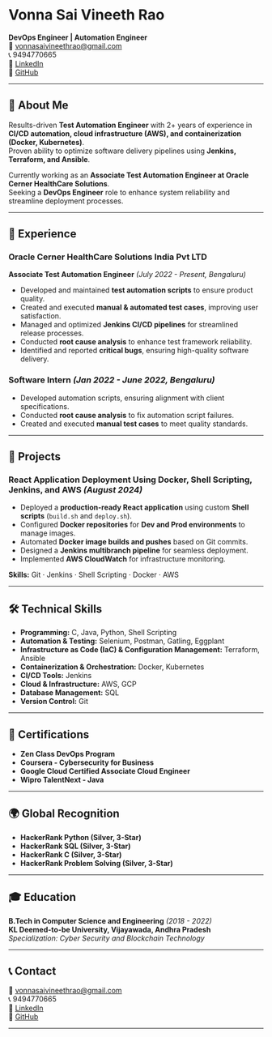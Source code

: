 # Vonna Sai Vineeth Rao  
**DevOps Engineer | Automation Engineer**  
📧 [vonnasaivineethrao@gmail.com](mailto:vonnasaivineethrao@gmail.com)  
📞 9494770665  
🔗 [LinkedIn](https://www.linkedin.com/in/vonna-sai-vineeth-rao)  
🔗 [GitHub](https://github.com/vineeth2113)  

---

## 👋 About Me  
Results-driven **Test Automation Engineer** with 2+ years of experience in **CI/CD automation, cloud infrastructure (AWS), and containerization (Docker, Kubernetes)**.  
Proven ability to optimize software delivery pipelines using **Jenkins, Terraform, and Ansible**.  

Currently working as an **Associate Test Automation Engineer at Oracle Cerner HealthCare Solutions**.  
Seeking a **DevOps Engineer** role to enhance system reliability and streamline deployment processes.

---

## 💼 Experience  

### **Oracle Cerner HealthCare Solutions India Pvt LTD**  
**Associate Test Automation Engineer** _(July 2022 - Present, Bengaluru)_  
- Developed and maintained **test automation scripts** to ensure product quality.  
- Created and executed **manual & automated test cases**, improving user satisfaction.  
- Managed and optimized **Jenkins CI/CD pipelines** for streamlined release processes.  
- Conducted **root cause analysis** to enhance test framework reliability.  
- Identified and reported **critical bugs**, ensuring high-quality software delivery.  

### **Software Intern** _(Jan 2022 - June 2022, Bengaluru)_  
- Developed automation scripts, ensuring alignment with client specifications.  
- Conducted **root cause analysis** to fix automation script failures.  
- Created and executed **manual test cases** to meet quality standards.  

---

## 🚀 Projects  

### **React Application Deployment Using Docker, Shell Scripting, Jenkins, and AWS** _(August 2024)_  
- Deployed a **production-ready React application** using custom **Shell scripts** (`build.sh` and `deploy.sh`).  
- Configured **Docker repositories** for **Dev and Prod environments** to manage images.  
- Automated **Docker image builds and pushes** based on Git commits.  
- Designed a **Jenkins multibranch pipeline** for seamless deployment.  
- Implemented **AWS CloudWatch** for infrastructure monitoring.  

**Skills:** Git · Jenkins · Shell Scripting · Docker · AWS  

---

## 🛠 Technical Skills  

- **Programming:** C, Java, Python, Shell Scripting  
- **Automation & Testing:** Selenium, Postman, Gatling, Eggplant  
- **Infrastructure as Code (IaC) & Configuration Management:** Terraform, Ansible  
- **Containerization & Orchestration:** Docker, Kubernetes  
- **CI/CD Tools:** Jenkins  
- **Cloud & Infrastructure:** AWS, GCP  
- **Database Management:** SQL  
- **Version Control:** Git  

---

## 📜 Certifications  

- **Zen Class DevOps Program**  
- **Coursera - Cybersecurity for Business**  
- **Google Cloud Certified Associate Cloud Engineer**  
- **Wipro TalentNext - Java**  

---

## 🌍 Global Recognition  

- **HackerRank Python (Silver, 3-Star)**  
- **HackerRank SQL (Silver, 3-Star)**  
- **HackerRank C (Silver, 3-Star)**  
- **HackerRank Problem Solving (Silver, 3-Star)**  

---

## 🎓 Education  

**B.Tech in Computer Science and Engineering** _(2018 - 2022)_  
**KL Deemed-to-be University, Vijayawada, Andhra Pradesh**  
_Specialization: Cyber Security and Blockchain Technology_  

---

## 📞 Contact  

📧 [vonnasaivineethrao@gmail.com](mailto:vonnasaivineethrao@gmail.com)  
📞 9494770665  
🔗 [LinkedIn](https://www.linkedin.com/in/vonna-sai-vineeth-rao)  
🔗 [GitHub](https://github.com/vineeth2113)  

---
